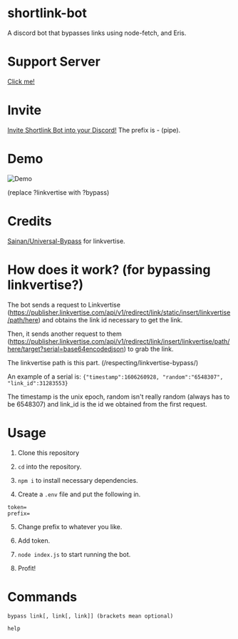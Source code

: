 # shortlink-bot
A discord bot that bypasses links using node-fetch, and Eris.

# Support Server

[Click me!](https://discord.gg/YhkPFjrDjk)

# Invite
[Invite Shortlink Bot into your Discord!](https://discord.com/oauth2/authorize?client_id=780857188171644962&scope=bot&permissions=8192) The prefix is - (pipe).

# Demo

![Demo](demo.gif)

(replace ?linkvertise with ?bypass)

# Credits
[Sainan/Universal-Bypass](https://github.com/Sainan/Universal-Bypass) for linkvertise.

# How does it work? (for bypassing linkvertise?)
The bot sends a request to Linkvertise (https://publisher.linkvertise.com/api/v1/redirect/link/static/insert/linkvertise/path/here) and obtains the link id necessary to get the link.

Then, it sends another request to them (https://publisher.linkvertise.com/api/v1/redirect/link/insert/linkvertise/path/here/target?serial=base64encodedjson) to grab the link.

The linkvertise path is this part. (/respecting/linkvertise-bypass/)

An example of a serial is: 
`{"timestamp":1606260928, "random":"6548307", "link_id":31283553}`

The timestamp is the unix epoch, random isn't really random (always has to be 6548307) and link_id is the id we obtained from the first request.

# Usage
1. Clone this repository

2. `cd` into the repository.

3. `npm i` to install necessary dependencies.

4. Create a `.env` file and put the following in. 

```
token=
prefix=
```

5. Change prefix to whatever you like.

6. Add token.

7. `node index.js` to start running the bot.

8. Profit!

# Commands

`bypass link[, link[, link]] (brackets mean optional)`

`help`
